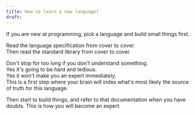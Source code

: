 ```yaml
---
title: How to learn a new language?
draft:
---
```

If you are new at programming, pick a language and build small things first.  

Read the language specification from cover to cover.  
Then read the standard library from cover to cover.  

Don't stop for too long if you don't understand something.  
Yes it's going to be hard and tedious.  
Yes it won't make you an expert immediately.  
This is a first step where your brain will index what's most likely the source of truth for this language.  

Then start to build things, and refer to that documentation when you have doubts. 
This is how you will become an expert.